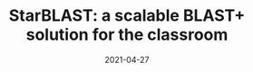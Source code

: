 ---
title: "StarBLAST: a scalable BLAST+ solution for the classroom"
collection: publications
date: 2021-04-27
permalink: /publication/2021-StarBLAST
venue: 'Journal of Open Source Education'
# paperurl: 'https://emmanuelgonz.github.io/files/2021-StarBLAST.pdf'
link: 'https://doi.org/10.21105/jose.00102'
citation: 'Cosi, M., Forstedt, J. j., <b>Gonzalez, E.M.</b>, Xu, Z., Peri, S., Tuteja, R., et al. (2021). StarBLAST: a scalable BLAST+ solution for the classroom. Journal of Open Source Education 4, 102. doi: 10.21105/JOSE.00102.'
---